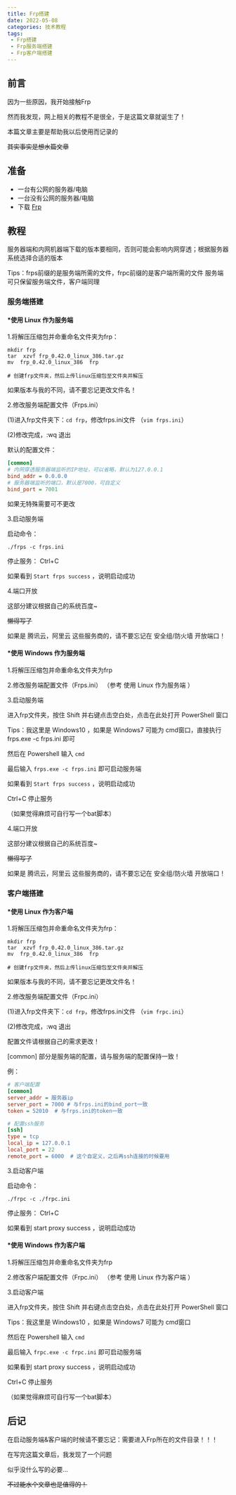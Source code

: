 ```yaml
---
title: Frp搭建
date: 2022-05-08
categories: 技术教程
tags: 
 - Frp搭建
 - Frp服务端搭建
 - Frp客户端搭建
---
```

## 前言
因为一些原因，我开始接触Frp

然而我发现，网上相关的教程不是很全，于是这篇文章就诞生了！

本篇文章主要是帮助我以后使用而记录的

~~其实事实是想水篇文章~~



## 准备
- 一台有公网的服务器/电脑
- 一台没有公网的服务器/电脑
- 下载 [Frp](https://github.com/fatedier/frp/releases)




## 教程
服务器端和内网机器端下载的版本要相同，否则可能会影响内网穿透；根据服务器系统选择合适的版本

Tips：frps前缀的是服务端所需的文件，frpc前缀的是客户端所需的文件
服务端可只保留服务端文件，客户端同理




### 服务端搭建

#### *使用 Linux 作为服务端
1.将解压压缩包并命重命名文件夹为frp：
```Shell
mkdir frp
tar  xzvf frp_0.42.0_linux_386.tar.gz
mv  frp_0.42.0_linux_386  frp

# 创建frp文件夹，然后上传linux压缩包至文件夹并解压
```
如果版本与我的不同，请不要忘记更改文件名！



2.修改服务端配置文件（Frps.ini）

(1)进入frp文件夹下：`cd frp`，修改frps.ini文件 （`vim frps.ini`）

(2)修改完成，:wq 退出

默认的配置文件：
```ini
[common]
# 内网穿透服务器端监听的IP地址，可以省略，默认为127.0.0.1
bind_addr = 0.0.0.0
# 服务器端监听的端口，默认是7000，可自定义
bind_port = 7001
```
如果无特殊需要可不更改


3.启动服务端

启动命令：
```Shell
./frps -c frps.ini
```

停止服务：
Ctrl+C

如果看到 `Start frps success` ，说明启动成功


4.端口开放

这部分建议根据自己的系统百度~

~~懒得写了~~

如果是 腾讯云，阿里云 这些服务商的，请不要忘记在 安全组/防火墙 开放端口！


#### *使用 Windows 作为服务端
1.将解压压缩包并命重命名文件夹为frp

2.修改服务端配置文件（Frps.ini）
（参考 使用 Linux 作为服务端 ）

3.启动服务端

进入frp文件夹，按住 Shift 并右键点击空白处，点击在此处打开 PowerShell 窗口

Tips：我这里是 Windows10 ，如果是 Windows7 可能为 cmd窗口，直接执行 frps.exe -c frps.ini 即可

然后在 Powershell 输入 `cmd` 

最后输入 `frps.exe -c frps.ini` 即可启动服务端

如果看到 `Start frps success` ，说明启动成功

Ctrl+C 停止服务

（如果觉得麻烦可自行写一个bat脚本）

4.端口开放

这部分建议根据自己的系统百度~

~~懒得写了~~

如果是 腾讯云，阿里云 这些服务商的，请不要忘记在 安全组/防火墙 开放端口！




### 客户端搭建

#### *使用 Linux 作为客户端
1.将解压压缩包并命重命名文件夹为frp：
```Shell
mkdir frp
tar  xzvf frp_0.42.0_linux_386.tar.gz
mv  frp_0.42.0_linux_386  frp

# 创建frp文件夹，然后上传linux压缩包至文件夹并解压
```
如果版本与我的不同，请不要忘记更改文件名！


2.修改服务端配置文件（Frpc.ini）

(1)进入frp文件夹下：`cd frp`，修改frps.ini文件 （`vim frpc.ini`）

(2)修改完成，:wq 退出

配置文件请根据自己的需求更改！

 [common] 部分是服务端的配置，请与服务端的配置保持一致！

例：
```ini
# 客户端配置
[common]
server_addr = 服务器ip
server_port = 7000 # 与frps.ini的bind_port一致
token = 52010  # 与frps.ini的token一致

# 配置ssh服务
[ssh]
type = tcp
local_ip = 127.0.0.1
local_port = 22
remote_port = 6000  # 这个自定义，之后再ssh连接的时候要用
```


3.启动客户端

启动命令：
```Shell
./frpc -c ./frpc.ini
```

停止服务：
Ctrl+C

如果看到 start proxy success ，说明启动成功



#### *使用 Windows 作为客户端
1.将解压压缩包并命重命名文件夹为frp

2.修改客户端配置文件（Frpc.ini）
（参考 使用 Linux 作为客户端 ）

3.启动客户端

进入frp文件夹，按住 Shift 并右键点击空白处，点击在此处打开 PowerShell 窗口

Tips：我这里是 Windows10 ，如果是 Windows7 可能为 cmd窗口

然后在 Powershell 输入 `cmd` 

最后输入 `frpc.exe -c frpc.ini` 即可启动服务端

如果看到    start proxy success ，说明启动成功

Ctrl+C 停止服务

（如果觉得麻烦可自行写一个bat脚本）




## 后记
在启动服务端&客户端的时候请不要忘记：需要进入Frp所在的文件目录！！！

在写完这篇文章后，我发现了一个问题

似乎没什么写的必要...

~~不过能水个文章也是值得的！~~